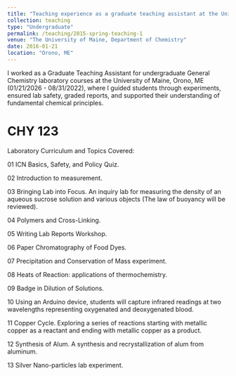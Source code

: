 ```yaml
---
title: "Teaching experience as a graduate teaching assistant at the University of Maine, Orono"
collection: teaching
type: "Undergraduate"
permalink: /teaching/2015-spring-teaching-1
venue: "The University of Maine, Department of Chemistry"
date: 2016-01-21
location: "Orono, ME"
---
```


I worked as a Graduate Teaching Assistant for undergraduate General Chemistry laboratory courses at the University of Maine, Orono, ME (01/21/2026 - 08/31/2022), where I guided students through experiments, ensured lab safety, graded reports, and supported their understanding of fundamental chemical principles.

CHY 123
======
Laboratory Curriculum and Topics Covered:

01 ICN Basics, Safety, and Policy Quiz. 

02 Introduction to measurement.

03 Bringing Lab into Focus. An inquiry lab for measuring the density of an aqueous sucrose
solution and various objects (The law of buoyancy will be reviewed).

04 Polymers and Cross-Linking.

05 Writing Lab Reports Workshop. 

06 Paper Chromatography of Food Dyes. 

07 Precipitation and Conservation of Mass experiment.

08 Heats of Reaction: applications of thermochemistry.

09 Badge in Dilution of Solutions. 

10 Using an Arduino device, students will capture infrared readings at two wavelengths
representing oxygenated and deoxygenated blood.

11 Copper Cycle. Exploring a series of reactions starting with metallic copper as a reactant
and ending with metallic copper as a product. 

12 Synthesis of Alum. A synthesis and recrystallization of alum from aluminum. 

13 Silver Nano-particles lab experiment. 



